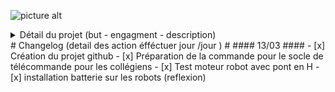 ![picture alt](https://i62.servimg.com/u/f62/19/11/08/74/logoro10.png "Title is optional")
<details>
           <summary>Détail du projet (but - engagment - description)</summary>
           <p>       - Le programme permet d'initier les collégiens au code afin qu'il puissent découvrir l'arduino et au ingénieurs de                           partager un projet avce une equipe extérieure.
                     - Travailler en simplifiant leur contrainte afin que tous le monde puissent comprendre.
           </p>
</details>
# Changelog (detail des action éfféctuer jour /jour ) #
#### 13/03 ####
 - [x] Création du projet github
 - [x] Préparation de la commande pour le socle de télécommande pour les collégiens
 - [x] Test moteur robot avec pont en H
 - [x] installation batterie sur les robots (reflexion)
